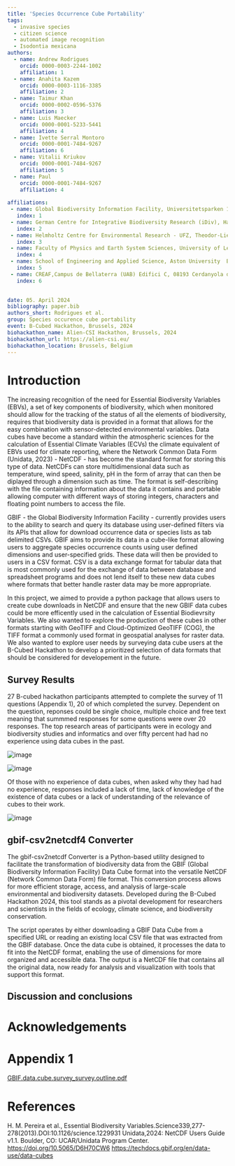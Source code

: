 ```yaml
---
title: 'Species Occurrence Cube Portability'
tags:
  - invasive species
  - citizen science
  - automated image recognition
  - Isodontia mexicana
authors:
  - name: Andrew Rodrigues
    orcid: 0000-0003-2244-1002
    affiliation: 1
  - name: Anahita Kazem
    orcid: 0000-0003-1116-3385
    affiliation: 2
  - name: Taimur Khan
    orcid: 0000-0002-0596-5376
    affiliation: 3  
  - name: Luis Maecker
    orcid: 0000-0001-5233-5441
    affiliation: 4  
  - name: Ivette Serral Montoro
    orcid: 0000-0001-7484-9267
    affiliation: 6   
  - name: Vitalii Kriukov
    orcid: 0000-0001-7484-9267
    affiliation: 5  
  - name: Paul
    orcid: 0000-0001-7484-9267
    affiliation: 4  
    
affiliations:
 - name: Global Biodiversity Information Facility, Universitetsparken 15, DK-2100 Copenhagen, Denmark
   index: 1
 - name: German Centre for Integrative Biodiversity Research (iDiv), Halle-Jena-Leipzig, Puschstrasse 4, 04103 Leipzig, Germany
   index: 2
 - name: Helmholtz Centre for Environmental Research - UFZ, Theodor-Lieser-Str. 4, 06120 Halle, Germany 
   index: 3
 - name: Faculty of Physics and Earth System Sciences, University of Leipzig, Linnéstraße 5, 04103 Leipzig
   index: 4
 - name: School of Engineering and Applied Science, Aston University  B4 7ET Birmingham, United Kingdom
   index: 5
 - name: CREAF,Campus de Bellaterra (UAB) Edifici C, 08193 Cerdanyola del Vallès, Spain
   index: 6
 

date: 05. April 2024
bibliography: paper.bib
authors_short: Rodrigues et al.
group: Species occurence cube portability
event: B-Cubed Hackathon, Brussels, 2024
biohackathon_name: Alien-CSI Hackathon, Brussels, 2024
biohackathon_url: https://alien-csi.eu/
biohackathon_location: Brussels, Belgium
---
```


# Introduction

The increasing recognition of the need for Essential Biodiversity Variables (EBVs), a set of key components of biodiversity, which when monitored should allow for the tracking of the status of all the elements of biodiversity, requires that biodiversity data is provided in a format that allows for the easy combination with sensor-detected environmental variables. Data cubes have become a standard within the atmospheric sciences for the calculation of Essential Climate Variables (ECVs) the climate equivalent of EBVs used for climate reporting, where the Network Common Data Form (Unidata, 2023) - NetCDF - has become the standard format for storing this type of data.  NetCDFs can store multidimensional data such as temperature, wind speed, salinity, pH in the form of array that can then be diplayed through a dimension such as time.  The format is self-describing with the file containing information about the data it contains and portable allowing computer with different ways of storing integers, characters and floating point numbers to access the file. 

GBIF - the Global Biodiversity Information Facility - currently provides users to the ability to search and query its database using user-defined filters via its APIs that allow for download occurrence data or species lists as tab delimited CSVs. GBIF aims to provide its data in a cube-like format allowing users to aggregate species occurrence counts using user defined dimensions and user-specified grids. These data will then be provided to users in a CSV format. CSV is a data exchange format for tabular data that is most commonly used for the exchange of data between database and spreadsheet programs and does not lend itself to these new data cubes where formats that better handle raster data may be more appropriate.

In this project, we aimed to provide a python package that allows users to create cube downloads in NetCDF and ensure that the new GBIF data cubes could be more efficently used in the calculation of Essential Biodievrsity Variables.  We also wanted to explore the production of these cubes in other formats starting with GeoTIFF and Cloud-Optimized GeoTIFF (COG), the TIFF format a commonly used format in geospatial analyses for raster data.  We also wanted to explore user needs by surveying data cube users at the B-Cubed Hackathon to develop a prioritized selection of data formats that should be considered for developement in the future. 

## Survey Results
27 B-cubed hackathon participants attempted to complete the survey of 11 questions (Appendix 1), 20 of which completed the survey.  Dependent on the question, reponses could be single choice, multiple choice and free text meaning that summmed responses for some questions were over 20 responses.  The top research areas of participants were in ecology and biodiversity studies and informatics and over fifty percent had had no experience using data cubes in the past.  

![image](https://github.com/b-cubed-eu/project9/assets/31403807/5b51f95f-4ab4-453e-bea8-a43901c89771)


![image](https://github.com/b-cubed-eu/project9/assets/31403807/21e4af02-2eb3-40d0-9594-1400de9f2199)

Of those with no experience of data cubes, when asked why they had had no experience, responses included a lack of time, lack of knowledge of the existence of data cubes or a lack of understanding of the relevance of cubes to their work. 

![image](https://github.com/b-cubed-eu/project9/assets/31403807/3e82f521-56d7-4904-bb9f-3d7e87a391ff)


### 


## gbif-csv2netcdf4 Converter

The gbif-csv2netcdf Converter is a Python-based utility designed to facilitate the transformation of biodiversity data from the GBIF (Global Biodiversity Information Facility) Data Cube format into the versatile NetCDF (Network Common Data Form) file format. This conversion process allows for more efficient storage, access, and analysis of large-scale environmental and biodiversity datasets. Developed during the B-Cubed Hackathon 2024, this tool stands as a pivotal development for researchers and scientists in the fields of ecology, climate science, and biodiversity conservation.

The script operates by either downloading a GBIF Data Cube from a specified URL or reading an existing local CSV file that was extracted from the GBIF database. Once the data cube is obtained, it processes the data to fit into the NetCDF format, enabling the use of dimensions for more organized and accessible data. The output is a NetCDF file that contains all the original data, now ready for analysis and visualization with tools that support this format.





## Discussion and conclusions



# Acknowledgements

# Appendix 1
[GBIF.data.cube.survey_survey.outline.pdf](https://github.com/b-cubed-eu/project9/files/15039662/GBIF.data.cube.survey_survey.outline.pdf)


# References
H. M. Pereira et al., Essential Biodiversity Variables.Science339,277-278(2013).DOI:10.1126/science.1229931
Unidata,2024: NetCDF Users Guide  v1.1. Boulder, CO: UCAR/Unidata Program Center. https://doi.org/10.5065/D6H70CW6
https://techdocs.gbif.org/en/data-use/data-cubes

